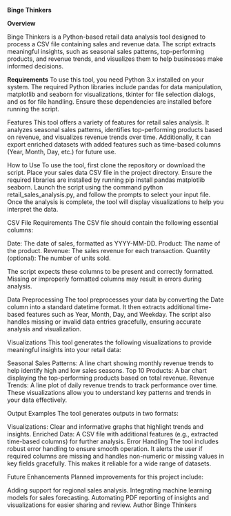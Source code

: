 **Binge Thinkers**

**Overview**

Binge Thinkers is a Python-based retail data analysis tool designed to process a CSV file containing sales and revenue data. The script extracts meaningful insights, such as seasonal sales patterns, top-performing products, and revenue trends, and visualizes them to help businesses make informed decisions.

**Requirements**
To use this tool, you need Python 3.x installed on your system. The required Python libraries include pandas for data manipulation, matplotlib and seaborn for visualizations, tkinter for file selection dialogs, and os for file handling. Ensure these dependencies are installed before running the script.

Features
This tool offers a variety of features for retail sales analysis. It analyzes seasonal sales patterns, identifies top-performing products based on revenue, and visualizes revenue trends over time. Additionally, it can export enriched datasets with added features such as time-based columns (Year, Month, Day, etc.) for future use.

How to Use
To use the tool, first clone the repository or download the script. Place your sales data CSV file in the project directory. Ensure the required libraries are installed by running pip install pandas matplotlib seaborn. Launch the script using the command python retail_sales_analysis.py, and follow the prompts to select your input file. Once the analysis is complete, the tool will display visualizations to help you interpret the data.

CSV File Requirements
The CSV file should contain the following essential columns:

Date: The date of sales, formatted as YYYY-MM-DD.
Product: The name of the product.
Revenue: The sales revenue for each transaction.
Quantity (optional): The number of units sold.

The script expects these columns to be present and correctly formatted. Missing or improperly formatted columns may result in errors during analysis.

Data Preprocessing
The tool preprocesses your data by converting the Date column into a standard datetime format. It then extracts additional time-based features such as Year, Month, Day, and Weekday. The script also handles missing or invalid data entries gracefully, ensuring accurate analysis and visualization.

Visualizations
This tool generates the following visualizations to provide meaningful insights into your retail data:

Seasonal Sales Patterns: A line chart showing monthly revenue trends to help identify high and low sales seasons.
Top 10 Products: A bar chart displaying the top-performing products based on total revenue.
Revenue Trends: A line plot of daily revenue trends to track performance over time.
These visualizations allow you to understand key patterns and trends in your data effectively.

Output Examples
The tool generates outputs in two formats:

Visualizations: Clear and informative graphs that highlight trends and insights.
Enriched Data: A CSV file with additional features (e.g., extracted time-based columns) for further analysis.
Error Handling
The tool includes robust error handling to ensure smooth operation. It alerts the user if required columns are missing and handles non-numeric or missing values in key fields gracefully. This makes it reliable for a wide range of datasets.

Future Enhancements
Planned improvements for this project include:

Adding support for regional sales analysis.
Integrating machine learning models for sales forecasting.
Automating PDF reporting of insights and visualizations for easier sharing and review.
Author
Binge Thinkers
